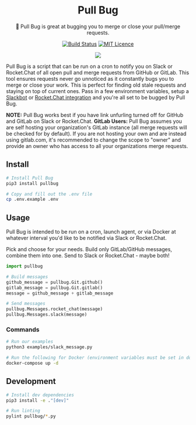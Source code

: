 <div align="center">

# Pull Bug

🐛 Pull Bug is great at bugging you to merge or close your pull/merge requests.

[![Build Status](https://travis-ci.com/Justintime50/pull-bug.svg?branch=master)](https://travis-ci.com/Justintime50/pull-bug)
[![MIT Licence](https://badges.frapsoft.com/os/mit/mit.svg?v=103)](https://opensource.org/licenses/mit-license.php)

<img src="assets/showcase.png">

</div>

Pull Bug is a script that can be run on a cron to notify you on Slack or Rocket.Chat of all open pull and merge requests from GitHub or GitLab. This tool ensures requests never go unnoticed as it constantly bugs you to merge or close your work. This is perfect for finding old stale requests and staying on top of current ones. Pass in a few environment variables, setup a [Slackbot](https://slack.com/help/articles/115005265703-Create-a-bot-for-your-workspace) or [Rocket.Chat integration](https://rocket.chat/docs/developer-guides/rest-api/integration/create/) and you're all set to be bugged by Pull Bug.

**NOTE:** Pull Bug works best if you have link unfurling turned off for GitHub and GitLab on Slack or Rocket.Chat.
**GitLab Users:** Pull Bug assumes you are self hosting your organization's GitLab instance (all merge requests will be checked for by default). If you are not hosting your own and are instead using gitlab.com, it's recommended to change the scope to "owner" and provide an owner who has access to all your organizations merge requests.

## Install

```bash
# Install Pull Bug
pip3 install pullbug

# Copy and fill out the .env file
cp .env.example .env
```

## Usage

Pull Bug is intended to be run on a cron, launch agent, or via Docker at whatever interval you'd like to be notified via Slack or Rocket.Chat.

Pick and choose for your needs. Build only GitLab/GitHub messages, combine them into one. Send to Slack or Rocket.Chat - maybe both!

```python
import pullbug

# Build messages
github_message = pullbug.Git.github()
gitlab_message = pullbug.Git.gitlab()
message = github_message + gitlab_message

# Send messages
pullbug.Messages.rocket_chat(message)
pullbug.Messages.slack(message)
```

### Commands

```bash
# Run our examples
python3 examples/slack_message.py

# Run the following for Docker (environment variables must be set in docker-compose.yml)
docker-compose up -d
```

## Development

```bash
# Install dev dependencies
pip3 install -e ."[dev]"

# Run linting
pylint pullbug/*.py
```
